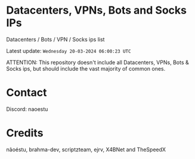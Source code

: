 # Datacenters, VPNs, Bots and Socks IPs
 
Datacenters / Bots / VPN / Socks ips list

Latest update: `Wednesday 20-03-2024 06:00:23 UTC` 

ATTENTION: This repository doesn't include all Datacenters, VPNs, Bots & Socks ips, 
but should include the vast majority of common ones.

# Contact
Discord: naoestu

# Credits
nãoéstu, brahma-dev, scriptzteam, ejrv, X4BNet and TheSpeedX
